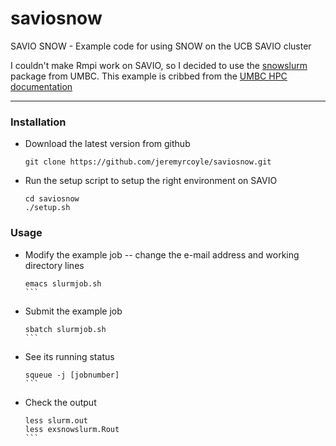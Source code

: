 saviosnow
=======

SAVIO SNOW - Example code for using SNOW on the UCB SAVIO cluster

I couldn't make Rmpi work on SAVIO, so I decided to use the [snowslurm](https://code.google.com/p/snowslurm/source/browse/snowslurm/R/snowslurm.R) package from UMBC. 
This example is cribbed from the [UMBC HPC documentation](http://www.umbc.edu/hpcf/user-resources/how-to-run-R.html#heading_toc_j_5)
 
--------------------------

### Installation

* Download the latest version from github

    ````
    git clone https://github.com/jeremyrcoyle/saviosnow.git
    ````

* Run the setup script to setup the right environment on SAVIO

    ````
    cd saviosnow
    ./setup.sh
    ````

### Usage
* Modify the example job -- change the e-mail address and working directory lines

    ````
    emacs slurmjob.sh
    ```

* Submit the example job 

    ````
    sbatch slurmjob.sh
    ```

* See its running status

    ````
    squeue -j [jobnumber]
    ```

* Check the output

    ````
    less slurm.out
    less exsnowslurm.Rout
    ```
